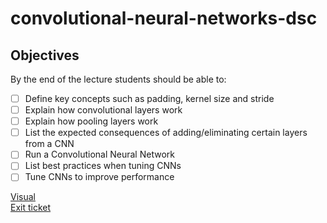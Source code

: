 # convolutional-neural-networks-dsc


## Objectives
By the end of the lecture students should be able to:

* [ ] Define key concepts such as padding, kernel size and stride
* [ ] Explain how convolutional layers work
* [ ] Explain how pooling layers work
* [ ] List the expected consequences of adding/eliminating certain layers from a CNN
* [ ] Run a Convolutional Neural Network
* [ ] List best practices when tuning CNNs
* [ ] Tune CNNs to improve performance

[Visual](https://cs231n.github.io/convolutional-networks/#conv)<br>
[Exit ticket](https://forms.gle/Nxq9ShzmNLk5GiJy5)<br>
